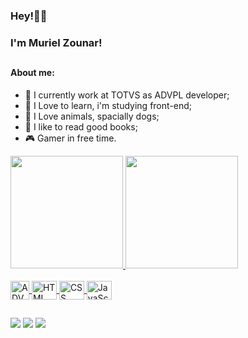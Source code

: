 ### Hey!👋🏻
### I'm Muriel Zounar! 
##
#### About me:
  - 🔭 I currently work at TOTVS as ADVPL developer;
  - 🌱 I Love to learn, i'm studying front-end;
  - 🐶 I Love animals, spacially dogs;
  - 📖 I like to read good books;
  - 🎮 Gamer in free time.
  
<div align="left">
  <a href="https://github.com/rafaballerini">
  <img height="180em" src="https://github-readme-stats.vercel.app/api?username=MurielZounar&show_icons=true&title_color=15cfb3&text_color=FFFFFF&icon_color=8f21de&bg_color=0f0f0f&include_all_commits=true&count_private=true"/>
  <img height="180em" src="https://github-readme-stats.vercel.app/api/top-langs/?username=MurielZounar&layout=compact&langs_count=7&title_color=15cfb3&text_color=FFFFFF&bg_color=0f0f0f"/>
</div>

<div style="display: inline_block"><br>
  <img align="center" alt="ADVPL Icon" height="30" width="30" src="https://cdn.icon-icons.com/icons2/2107/PNG/512/file_type_advpl_icon_130762.png">
  <img align="center" alt="HTML Icon" height="30" width="40" src="https://cdn.jsdelivr.net/gh/devicons/devicon/icons/html5/html5-original.svg">
  <img align="center" alt="CSS Icon" height="30" width="40" src="https://cdn.jsdelivr.net/gh/devicons/devicon/icons/css3/css3-original.svg">
  <img align="center" alt="JavaScript Icon" height="30" width="40" src="https://cdn.jsdelivr.net/gh/devicons/devicon/icons/javascript/javascript-plain.svg">
</div>

  ##
  
<div> 
  <a href="https://www.linkedin.com/in/murielzounar/" target="_blank"><img src="https://img.shields.io/badge/-LinkedIn-%230077B5?style=for-the-badge&logo=linkedin&logoColor=white" target="_blank"></a>
  <a href = "mailto:muriel.zounar@gmail.com"><img src="https://img.shields.io/badge/-Gmail-%23333?style=for-the-badge&logo=gmail&logoColor=white" target="_blank"></a>
  <a href="https://www.instagram.com/muriel.zounar/" target="_blank"><img src="https://img.shields.io/badge/-Instagram-%23E4405F?style=for-the-badge&logo=instagram&logoColor=white" target="_blank"></a>
</div>

<!--
  https://github.com/anuraghazra/github-readme-stats/blob/master/docs/readme_pt-BR.md#personaliza%C3%A7%C3%A3o
-->
